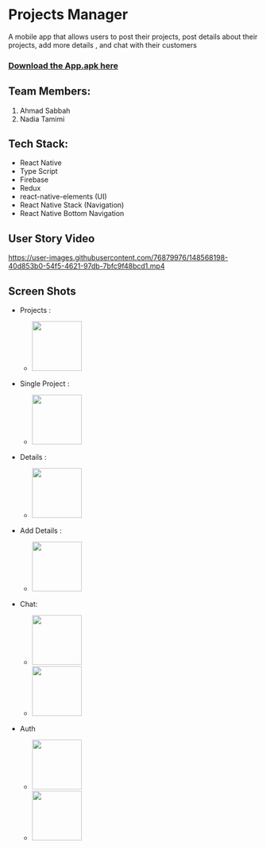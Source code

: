 # Projects Manager
A mobile app that allows users to post their projects, post details about their projects, add more details , and chat with their customers 
### <a href='https://expo.dev/artifacts/ce0fb2ed-4541-4cf5-ae19-e7518d657550'>Download the App.apk here</a>

## Team Members: 
 1. Ahmad Sabbah
 2. Nadia Tamimi

## Tech Stack: 
* React Native
* Type Script 
* Firebase 
* Redux
* react-native-elements (UI)
* React Native Stack (Navigation)
* React Native Bottom Navigation 

## User Story Video



https://user-images.githubusercontent.com/76879976/148568198-40d853b0-54f5-4621-97db-7bfc9f48bcd1.mp4




## Screen Shots
* Projects :
  * <img src='https://user-images.githubusercontent.com/76879976/148568458-250ef832-8d3c-49c7-8ed9-4acf4675cef7.jpg' width=100/> 
   
* Single Project :
  * <img src='https://user-images.githubusercontent.com/76879976/148568552-5b79dbf4-0b9d-4c30-a9a3-46f6e5e7f217.jpg' width=100/> 
   
* Details :
  * <img src='https://user-images.githubusercontent.com/76879976/148568677-9d34570a-5e9b-4566-9c22-00ef57840795.jpg' width=100/> 
   
* Add Details : 
  * <img src='https://user-images.githubusercontent.com/76879976/148568693-03a25310-79df-4669-8b01-e6a360d50661.jpg' width=100/> 

* Chat: 
  * <img src='https://user-images.githubusercontent.com/76879976/148568723-d6ca5998-2761-444d-a128-ee4394af2ccb.jpg' width=100/> 
  * <img src='https://user-images.githubusercontent.com/76879976/148568741-6441f123-ca46-4294-8973-061f474f6cae.jpg' width=100/>

* Auth 
  * <img src='https://user-images.githubusercontent.com/76879976/148993479-539a2426-2d73-4e95-a4e1-ebb19f70f1b4.jpg' width=100/>
  * <img src='https://user-images.githubusercontent.com/76879976/148993439-fbc2498d-bcf3-487f-91e8-7d436fc3eb5f.jpg' width=100/>




